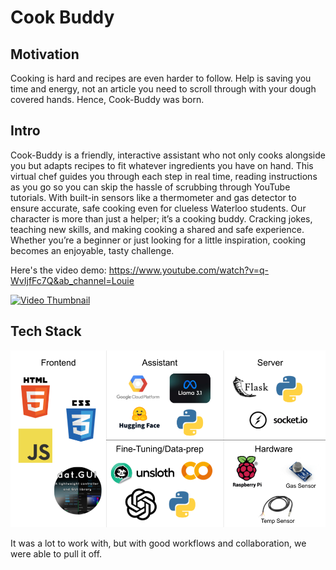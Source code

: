 # Cook Buddy

## Motivation
Cooking is hard and recipes are even harder to follow. Help is saving you time and energy, not an article you need to scroll through with your dough covered hands. Hence, Cook-Buddy was born.

## Intro
Cook-Buddy is a friendly, interactive assistant who not only cooks alongside you but adapts recipes to fit whatever ingredients you have on hand. This virtual chef guides you through each step in real time, reading instructions as you go so you can skip the hassle of scrubbing through YouTube tutorials. With built-in sensors like a thermometer and gas detector to ensure accurate, safe cooking even for clueless Waterloo students. Our character is more than just a helper; it’s a cooking buddy. Cracking jokes, teaching new skills, and making cooking a shared and safe experience. Whether you’re a beginner or just looking for a little inspiration, cooking becomes an enjoyable, tasty challenge.

Here's the video demo: https://www.youtube.com/watch?v=q-WvIjfFc7Q&ab_channel=Louie

[![Video Thumbnail](https://img.youtube.com/vi/q-WvIjfFc7Q/0.jpg)](https://www.youtube.com/watch?v=q-WvIjfFc7Q&ab_channel=Louie)

## Tech Stack

![CookBuddyTechStack](readmeImgs/CookBuddyTechStack.png)

It was a lot to work with, but with good workflows and collaboration, we were able to pull it off.
